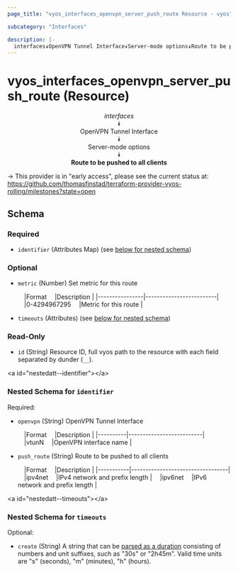 ```yaml
---
page_title: "vyos_interfaces_openvpn_server_push_route Resource - vyos"

subcategory: "Interfaces"

description: |- 
  interfaces⯯OpenVPN Tunnel Interface⯯Server-mode options⯯Route to be pushed to all clients
---
```


# vyos_interfaces_openvpn_server_push_route (Resource)
<center>

*interfaces*  
⯯  
OpenVPN Tunnel Interface  
⯯  
Server-mode options  
⯯  
**Route to be pushed to all clients**


</center>

-> This provider is in "early access", please see the current status at: https://github.com/thomasfinstad/terraform-provider-vyos-rolling/milestones?state=open

## Schema

### Required

- `identifier` (Attributes Map) (see [below for nested schema](#nestedatt--identifier))

### Optional

- `metric` (Number) Set metric for this route

    &emsp;|Format        &emsp;|Description            |
    |----------------|-------------------------|
    &emsp;|0-4294967295  &emsp;|Metric for this route  |
- `timeouts` (Attributes) (see [below for nested schema](#nestedatt--timeouts))

### Read-Only

- `id` (String) Resource ID, full vyos path to the resource with each field separated by dunder (`__`).

&lt;a id=&#34;nestedatt--identifier&#34;&gt;&lt;/a&gt;
### Nested Schema for `identifier`

Required:

- `openvpn` (String) OpenVPN Tunnel Interface

    &emsp;|Format  &emsp;|Description             |
    |----------|--------------------------|
    &emsp;|vtunN   &emsp;|OpenVPN interface name  |
- `push_route` (String) Route to be pushed to all clients

    &emsp;|Format   &emsp;|Description                     |
    |-----------|----------------------------------|
    &emsp;|ipv4net  &emsp;|IPv4 network and prefix length  |
    &emsp;|ipv6net  &emsp;|IPv6 network and prefix length  |


&lt;a id=&#34;nestedatt--timeouts&#34;&gt;&lt;/a&gt;
### Nested Schema for `timeouts`

Optional:

- `create` (String) A string that can be [parsed as a duration](https://pkg.go.dev/time#ParseDuration) consisting of numbers and unit suffixes, such as &#34;30s&#34; or &#34;2h45m&#34;. Valid time units are &#34;s&#34; (seconds), &#34;m&#34; (minutes), &#34;h&#34; (hours).  
